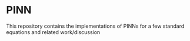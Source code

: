 # PINN
This repository contains the implementations of PINNs for a few standard equations and related work/discussion
